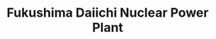 ---
title: Fukushima Daiichi Nuclear Power Plant
category: paintings
series: landscape
year: 2012
image: fukushima.jpg
size: 
materials: oil on canvas
---